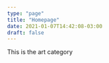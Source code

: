 ```yaml
---
type: "page"
title: "Homepage"
date: 2021-01-07T14:42:08-03:00
draft: false
---
```


This is the art category